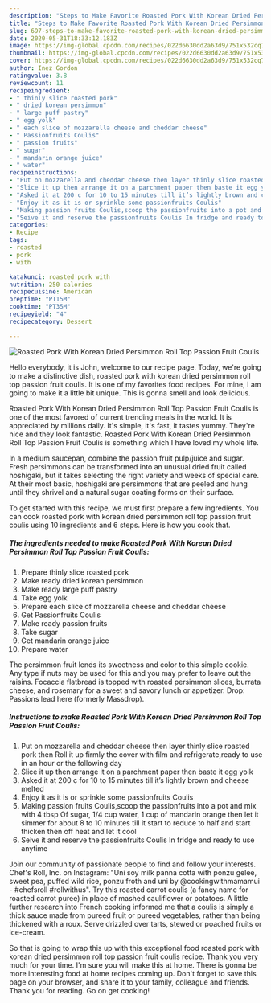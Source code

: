 ```yaml
---
description: "Steps to Make Favorite Roasted Pork With Korean Dried Persimmon Roll Top Passion Fruit Coulis"
title: "Steps to Make Favorite Roasted Pork With Korean Dried Persimmon Roll Top Passion Fruit Coulis"
slug: 697-steps-to-make-favorite-roasted-pork-with-korean-dried-persimmon-roll-top-passion-fruit-coulis
date: 2020-05-31T18:33:12.183Z
image: https://img-global.cpcdn.com/recipes/022d6630dd2a63d9/751x532cq70/roasted-pork-with-korean-dried-persimmon-roll-top-passion-fruit-coulis-recipe-main-photo.jpg
thumbnail: https://img-global.cpcdn.com/recipes/022d6630dd2a63d9/751x532cq70/roasted-pork-with-korean-dried-persimmon-roll-top-passion-fruit-coulis-recipe-main-photo.jpg
cover: https://img-global.cpcdn.com/recipes/022d6630dd2a63d9/751x532cq70/roasted-pork-with-korean-dried-persimmon-roll-top-passion-fruit-coulis-recipe-main-photo.jpg
author: Inez Gordon
ratingvalue: 3.8
reviewcount: 11
recipeingredient:
- " thinly slice roasted pork"
- " dried korean persimmon"
- " large puff pastry"
- " egg yolk"
- " each slice of mozzarella cheese and cheddar cheese"
- " Passionfruits Coulis"
- " passion fruits"
- " sugar"
- " mandarin orange juice"
- " water"
recipeinstructions:
- "Put on mozzarella and cheddar cheese then layer thinly slice roasted pork then Roll it up firmly the cover with film and refrigerate,ready to use in an hour or the following day"
- "Slice it up then arrange it on a parchment paper then baste it egg yolk"
- "Asked it at 200 c for 10 to 15 minutes till it’s lightly brown and cheese melted"
- "Enjoy it as it is or sprinkle some passionfruits Coulis"
- "Making passion fruits Coulis,scoop the passionfruits into a pot and mix with 4 tbsp Of sugar, 1/4 cup water, 1 cup of mandarin orange then let it simmer for about 8 to 10 minutes till it start to reduce to half and start thicken then off heat and let it cool"
- "Seive it and reserve the passionfruits Coulis In fridge and ready to use anytime"
categories:
- Recipe
tags:
- roasted
- pork
- with

katakunci: roasted pork with 
nutrition: 250 calories
recipecuisine: American
preptime: "PT15M"
cooktime: "PT35M"
recipeyield: "4"
recipecategory: Dessert

---
```



![Roasted Pork With Korean Dried Persimmon Roll Top Passion Fruit Coulis](https://img-global.cpcdn.com/recipes/022d6630dd2a63d9/751x532cq70/roasted-pork-with-korean-dried-persimmon-roll-top-passion-fruit-coulis-recipe-main-photo.jpg)

Hello everybody, it is John, welcome to our recipe page. Today, we're going to make a distinctive dish, roasted pork with korean dried persimmon roll top passion fruit coulis. It is one of my favorites food recipes. For mine, I am going to make it a little bit unique. This is gonna smell and look delicious.

Roasted Pork With Korean Dried Persimmon Roll Top Passion Fruit Coulis is one of the most favored of current trending meals in the world. It is appreciated by millions daily. It's simple, it's fast, it tastes yummy. They're nice and they look fantastic. Roasted Pork With Korean Dried Persimmon Roll Top Passion Fruit Coulis is something which I have loved my whole life.

In a medium saucepan, combine the passion fruit pulp/juice and sugar. Fresh persimmons can be transformed into an unusual dried fruit called hoshigaki, but it takes selecting the right variety and weeks of special care. At their most basic, hoshigaki are persimmons that are peeled and hung until they shrivel and a natural sugar coating forms on their surface.


To get started with this recipe, we must first prepare a few ingredients. You can cook roasted pork with korean dried persimmon roll top passion fruit coulis using 10 ingredients and 6 steps. Here is how you cook that.

<!--inarticleads1-->

##### The ingredients needed to make Roasted Pork With Korean Dried Persimmon Roll Top Passion Fruit Coulis:

1. Prepare  thinly slice roasted pork
1. Make ready  dried korean persimmon
1. Make ready  large puff pastry
1. Take  egg yolk
1. Prepare  each slice of mozzarella cheese and cheddar cheese
1. Get  Passionfruits Coulis
1. Make ready  passion fruits
1. Take  sugar
1. Get  mandarin orange juice
1. Prepare  water


The persimmon fruit lends its sweetness and color to this simple cookie. Any type if nuts may be used for this and you may prefer to leave out the raisins. Focaccia flatbread is topped with roasted persimmon slices, burrata cheese, and rosemary for a sweet and savory lunch or appetizer. Drop: Passions lead here (formerly Massdrop). 

<!--inarticleads2-->

##### Instructions to make Roasted Pork With Korean Dried Persimmon Roll Top Passion Fruit Coulis:

1. Put on mozzarella and cheddar cheese then layer thinly slice roasted pork then Roll it up firmly the cover with film and refrigerate,ready to use in an hour or the following day
1. Slice it up then arrange it on a parchment paper then baste it egg yolk
1. Asked it at 200 c for 10 to 15 minutes till it’s lightly brown and cheese melted
1. Enjoy it as it is or sprinkle some passionfruits Coulis
1. Making passion fruits Coulis,scoop the passionfruits into a pot and mix with 4 tbsp Of sugar, 1/4 cup water, 1 cup of mandarin orange then let it simmer for about 8 to 10 minutes till it start to reduce to half and start thicken then off heat and let it cool
1. Seive it and reserve the passionfruits Coulis In fridge and ready to use anytime


Join our community of passionate people to find and follow your interests. Chef&#39;s Roll, Inc. on Instagram: &#34;Uni soy milk panna cotta with ponzu gelee, sweet pea, puffed wild rice, ponzu froth and uni by @cookingwithmamamui - #chefsroll #rollwithus&#34;. Try this roasted carrot coulis (a fancy name for roasted carrot puree) in place of mashed cauliflower or potatoes. A little further research into French cooking informed me that a coulis is simply a thick sauce made from pureed fruit or pureed vegetables, rather than being thickened with a roux. Serve drizzled over tarts, stewed or poached fruits or ice-cream. 

So that is going to wrap this up with this exceptional food roasted pork with korean dried persimmon roll top passion fruit coulis recipe. Thank you very much for your time. I'm sure you will make this at home. There is gonna be more interesting food at home recipes coming up. Don't forget to save this page on your browser, and share it to your family, colleague and friends. Thank you for reading. Go on get cooking!
